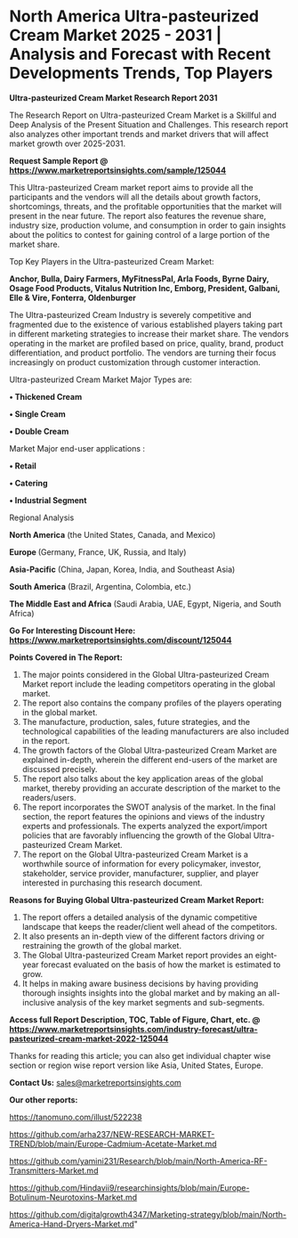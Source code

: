 # North America Ultra-pasteurized Cream Market 2025 - 2031 | Analysis and Forecast with Recent Developments Trends, Top Players

<strong>Ultra-pasteurized Cream Market Research Report 2031</strong>

The Research Report on Ultra-pasteurized Cream Market is a Skillful and Deep Analysis of the Present Situation and Challenges. This research report also analyzes other important trends and market drivers that will affect market growth over 2025-2031.

<strong>Request Sample Report @ <a href=https://www.marketreportsinsights.com/sample/125044>https://www.marketreportsinsights.com/sample/125044</a></strong>

This Ultra-pasteurized Cream market report aims to provide all the participants and the vendors will all the details about growth factors, shortcomings, threats, and the profitable opportunities that the market will present in the near future. The report also features the revenue share, industry size, production volume, and consumption in order to gain insights about the politics to contest for gaining control of a large portion of the market share.

Top Key Players in the Ultra-pasteurized Cream Market:

<strong>Anchor, Bulla, Dairy Farmers, MyFitnessPal, Arla Foods, Byrne Dairy, Osage Food Products, Vitalus Nutrition Inc, Emborg, President, Galbani, Elle & Vire, Fonterra, Oldenburger</strong>

The Ultra-pasteurized Cream Industry is severely competitive and fragmented due to the existence of various established players taking part in different marketing strategies to increase their market share. The vendors operating in the market are profiled based on price, quality, brand, product differentiation, and product portfolio. The vendors are turning their focus increasingly on product customization through customer interaction.

Ultra-pasteurized Cream Market Major Types are:

<strong>• Thickened Cream

• Single Cream

• Double Cream</strong>

Market Major end-user applications :

<strong>• Retail

• Catering

• Industrial Segment</strong>

Regional Analysis

</u><strong><b>North America</b></strong> (the United States, Canada, and Mexico)

<strong><b>Europe </b></strong>(Germany, France, UK, Russia, and Italy)

<strong><b>Asia-Pacific</b></strong> (China, Japan, Korea, India, and Southeast Asia)

<strong><b>South America</b></strong> (Brazil, Argentina, Colombia, etc.)

<strong><b>The Middle East and Africa</b></strong> (Saudi Arabia, UAE, Egypt, Nigeria, and South Africa)

<strong>Go For Interesting Discount Here: <a href=https://www.marketreportsinsights.com/discount/125044>https://www.marketreportsinsights.com/discount/125044</a></strong>

<strong>Points Covered in The Report:</strong>
<ol>
  <li>The major points considered in the Global Ultra-pasteurized Cream Market report include the leading competitors operating in the global market.</li>
  <li>The report also contains the company profiles of the players operating in the global market.</li>
  <li>The manufacture, production, sales, future strategies, and the technological capabilities of the leading manufacturers are also included in the report.</li>
  <li>The growth factors of the Global Ultra-pasteurized Cream Market are explained in-depth, wherein the different end-users of the market are discussed precisely.</li>
  <li>The report also talks about the key application areas of the global market, thereby providing an accurate description of the market to the readers/users.</li>
  <li>The report incorporates the SWOT analysis of the market. In the final section, the report features the opinions and views of the industry experts and professionals. The experts analyzed the export/import policies that are favorably influencing the growth of the Global Ultra-pasteurized Cream Market.</li>
  <li>The report on the Global Ultra-pasteurized Cream Market is a worthwhile source of information for every policymaker, investor, stakeholder, service provider, manufacturer, supplier, and player interested in purchasing this research document.</li>
</ol>
<strong>Reasons for Buying Global Ultra-pasteurized Cream Market Report:</strong>

<ol>
  <li>The report offers a detailed analysis of the dynamic competitive landscape that keeps the reader/client well ahead of the competitors.</li>
  <li>It also presents an in-depth view of the different factors driving or restraining the growth of the global market.</li>
  <li>The Global Ultra-pasteurized Cream Market report provides an eight-year forecast evaluated on the basis of how the market is estimated to grow.</li>
  <li>It helps in making aware business decisions by having providing thorough insights insights into the global market and by making an all-inclusive analysis of the key market segments and sub-segments.</li>
</ol>
<strong>Access full Report Description, TOC, Table of Figure, Chart, etc. @ <a href=https://www.marketreportsinsights.com/industry-forecast/ultra-pasteurized-cream-market-2022-125044>https://www.marketreportsinsights.com/industry-forecast/ultra-pasteurized-cream-market-2022-125044</a></strong>


Thanks for reading this article; you can also get individual chapter wise section or region wise report version like Asia, United States, Europe.

<strong>Contact Us:</strong>
sales@marketreportsinsights.com

<strong>Our other reports:</strong>

<a href=https://tanomuno.com/illust/522238>https://tanomuno.com/illust/522238</a>

<a href=https://github.com/arha237/NEW-RESEARCH-MARKET-TREND/blob/main/Europe-Cadmium-Acetate-Market.md>https://github.com/arha237/NEW-RESEARCH-MARKET-TREND/blob/main/Europe-Cadmium-Acetate-Market.md</a>

<a href=https://github.com/yamini231/Research/blob/main/North-America-RF-Transmitters-Market.md>https://github.com/yamini231/Research/blob/main/North-America-RF-Transmitters-Market.md</a>

<a href=https://github.com/Hindavii9/researchinsights/blob/main/Europe-Botulinum-Neurotoxins-Market.md>https://github.com/Hindavii9/researchinsights/blob/main/Europe-Botulinum-Neurotoxins-Market.md</a>

<a href=https://github.com/digitalgrowth4347/Marketing-strategy/blob/main/North-America-Hand-Dryers-Market.md>https://github.com/digitalgrowth4347/Marketing-strategy/blob/main/North-America-Hand-Dryers-Market.md</a>"
